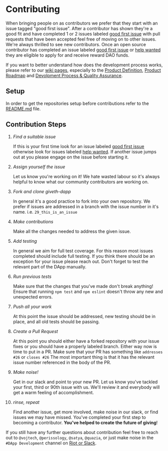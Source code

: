 # Contributing
When bringing people on as contributors we prefer that they start with an issue tagged "good first issue". After a contributor has shown they're a good fit and have completed 1 or 2 issues labeled [good first issue](https://github.com/Giveth/giveth-dapp/labels/good%20first%20issue) with pull requests that have been accepted feel free of moving on to other issues. We're always thrilled to see new contributors. Once an open source contributor has completed an issue labeled [good first issue](https://github.com/Giveth/giveth-dapp/labels/good%20first%20issue) or [help wanted](https://github.com/Giveth/giveth-dapp/labels/help%20wanted) they are eligible to apply for and receive reward DAO funds.

If you want to better understand how does the development process works, please refer to our [wiki pages](https://wiki.giveth.io/documentation/DApp), especially to the [Product Definition](https://wiki.giveth.io/documentation/DApp/product-definition/), [Product Roadmap](https://wiki.giveth.io/documentation/DApp/product-roadmap/) and [Devolpment Process & Quality Assurance](https://wiki.giveth.io/documentation/DApp/product-development-testing/).

## Setup
In order to get the repositories setup before contributions refer to the [README.md](./README.md) file.

## Contribution Steps

1. *Find a suitable issue*

    If this is your first time look for an issue labeled [good first issue](https://github.com/Giveth/giveth-dapp/labels/good%20first%20issue) otherwise look for issues labeled [help wanted](https://github.com/Giveth/giveth-dapp/labels/help%20wanted). If another issue jumps out at you please engage on the issue before starting it.

2. *Assign yourself the issue*

    Let us know you're working on it! We hate wasted labour so it's always helpful to know what our community contributors are working on.

3. *Fork and clone giveth-dapp*

    In general it's a good practice to fork into your own repository. We prefer if issues
    are addressed in a branch with the issue number in it's name.
    i.e. `29_this_is_an_issue`

4. *Make contributions*

    Make all the changes needed to address the given issue.

5. *Add testing*

    In general we aim for full test coverage. For this reason most issues completed should include full testing. If you think there should be an exception for your issue please reach out. Don't forget to test the relevant part of the DApp manually.

6. *Run previous tests*

    Make sure that the changes that you've made don't break anything! Ensure that running `npm test` and `npm eslint` doesn't throw any new and unexpected errors.

7. *Push all your work*

    At this point the issue should be addressed, new testing should be in place, and all old tests should be passing.

8. *Create a Pull Request*

    At this point you should either have a forked repository with your issue fixes or you should have a properly labeled branch. Either way now is time to put in a PR. Make sure that your PR has something like `addresses #26` or `closes #26` The most important thing is that it has the relevant issue number referenced in the body of the PR.

9. *Make noise!*

    Get in our slack and point to your new PR. Let us know you've tackled your first, third or 90th issue with us. We'll review it and everybody will get a warm feeling of accomplishment.

10. *rinse, repeat*

    Find another issue, get more involved, make noise in our slack, or find issues we may have missed. You've completed your first step to becoming a contributor. **You've helped to create the future of giving**!


If you still have any further questions about contribution feel free to reach out to `@vojtech`, `@perissology`, `@satya`, `@quazia`, or just make noise in the `#DApp Development` channel on [Riot or Slack](https://join.giveth.io).
